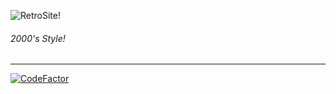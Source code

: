 ![RetroSite!](http://retrosite.ga/index_files/image001.gif)
<h6>2000's Style!</h6><hr>

[![CodeFactor](https://www.codefactor.io/repository/github/jarteam/retrosite/badge)](https://www.codefactor.io/repository/github/jarteam/retrosite)
